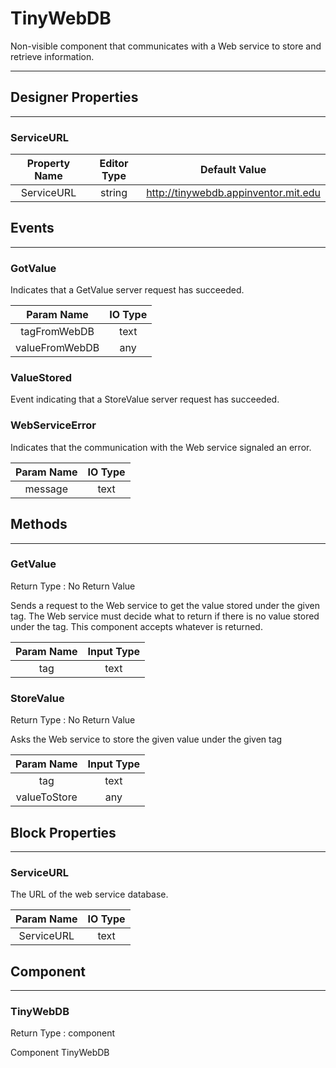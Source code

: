 <!--
  Copyright © 2013-2021 AIIE-ADL, All rights reserved
  Released under the Apache License, Version 2.0
  http://www.apache.org/licenses/LICENSE-2.0
-->

# TinyWebDB

Non-visible component that communicates with a Web service to store and retrieve information.

---

## Designer Properties

---

### ServiceURL

| Property Name | Editor Type |             Default Value            |
| :-----------: | :---------: | :----------------------------------: |
|   ServiceURL  |    string   | http://tinywebdb.appinventor.mit.edu |

## Events

---

### GotValue

<div block-type = "component_event" component-selector = "TinyWebDB" event-selector = "GotValue" id = "tinywebdb-gotvalue"></div>

Indicates that a GetValue server request has succeeded.

|   Param Name   | IO Type |
| :------------: | :-----: |
|  tagFromWebDB  |   text  |
| valueFromWebDB |   any   |

### ValueStored

<div block-type = "component_event" component-selector = "TinyWebDB" event-selector = "ValueStored" id = "tinywebdb-valuestored"></div>

Event indicating that a StoreValue server request has succeeded.

### WebServiceError

<div block-type = "component_event" component-selector = "TinyWebDB" event-selector = "WebServiceError" id = "tinywebdb-webserviceerror"></div>

Indicates that the communication with the Web service signaled an error.

| Param Name | IO Type |
| :--------: | :-----: |
|   message  |   text  |

## Methods

---

### GetValue

<div block-type = "component_method" component-selector = "TinyWebDB" method-selector = "GetValue" id = "tinywebdb-getvalue"></div>

Return Type : No Return Value

Sends a request to the Web service to get the value stored under the given tag. The Web service must decide what to return if there is no value stored under the tag. This component accepts whatever is returned.

| Param Name | Input Type |
| :--------: | :--------: |
|     tag    |    text    |

### StoreValue

<div block-type = "component_method" component-selector = "TinyWebDB" method-selector = "StoreValue" id = "tinywebdb-storevalue"></div>

Return Type : No Return Value

Asks the Web service to store the given value under the given tag

|  Param Name  | Input Type |
| :----------: | :--------: |
|      tag     |    text    |
| valueToStore |     any    |

## Block Properties

---

### ServiceURL

<div block-type = "component_set_get" component-selector = "TinyWebDB" property-selector = "ServiceURL" property-type = "get" id = "get-tinywebdb-serviceurl"></div>

<div block-type = "component_set_get" component-selector = "TinyWebDB" property-selector = "ServiceURL" property-type = "set" id = "set-tinywebdb-serviceurl"></div>

The URL of the web service database.

| Param Name | IO Type |
| :--------: | :-----: |
| ServiceURL |   text  |

## Component

---

### TinyWebDB

<div block-type = "component_component_block" component-selector = "TinyWebDB" id = "component-tinywebdb"></div>

Return Type : component

Component TinyWebDB

